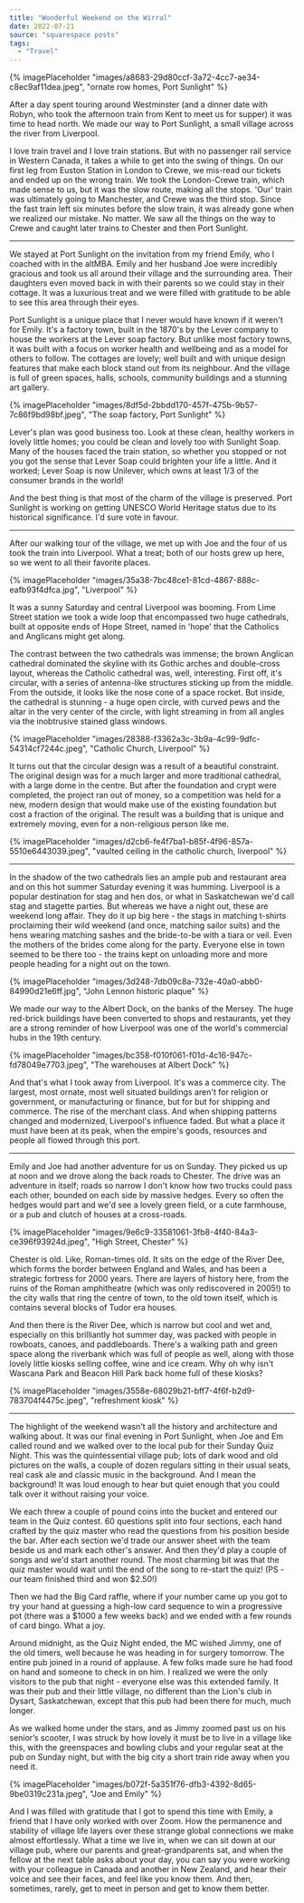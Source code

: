 ```yaml
---
title: "Wonderful Weekend on the Wirral"
date: 2022-07-21
source: "squarespace posts"
tags: 
  - "Travel"
---
```

{% imagePlaceholder "images/a8683-29d80ccf-3a72-4cc7-ae34-c8ec9af11dea.jpeg", "ornate row homes, Port Sunlight" %}

After a day spent touring around Westminster (and a dinner date with Robyn, who took the afternoon train from Kent to meet us for supper) it was time to head north. We made our way to Port Sunlight, a small village across the river from Liverpool.

I love train travel and I love train stations. But with no passenger rail service in Western Canada, it takes a while to get into the swing of things. On our first leg from Euston Station in London to Crewe, we mis-read our tickets and ended up on the wrong train. We took the London-Crewe train, which made sense to us, but it was the slow route, making all the stops. 'Our' train was ultimately going to Manchester, and Crewe was the third stop. Since the fast train left six minutes before the slow train, it was already gone when we realized our mistake. No matter. We saw all the things on the way to Crewe and caught later trains to Chester and then Port Sunlight.

* * *

We stayed at Port Sunlight on the invitation from my friend Emily, who I coached with in the altMBA. Emily and her husband Joe were incredibly gracious and took us all around their village and the surrounding area. Their daughters even moved back in with their parents so we could stay in their cottage. It was a luxurious treat and we were filled with gratitude to be able to see this area through their eyes.

Port Sunlight is a unique place that I never would have known if it weren't for Emily. It's a factory town, built in the 1870's by the Lever company to house the workers at the Lever soap factory. But unlike most factory towns, it was built with a focus on worker health and wellbeing and as a model for others to follow. The cottages are lovely; well built and with unique design features that make each block stand out from its neighbour. And the village is full of green spaces, halls, schools, community buildings and a stunning art gallery.

{% imagePlaceholder "images/8df5d-2bbdd170-457f-475b-9b57-7c86f9bd98bf.jpeg", "The soap factory, Port Sunlight" %}

Lever's plan was good business too. Look at these clean, healthy workers in lovely little homes; you could be clean and lovely too with Sunlight Soap. Many of the houses faced the train station, so whether you stopped or not you got the sense that Lever Soap could brighten your life a little. And it worked; Lever Soap is now Unilever, which owns at least 1/3 of the consumer brands in the world!

And the best thing is that most of the charm of the village is preserved. Port Sunlight is working on getting UNESCO World Heritage status due to its historical significance. I'd sure vote in favour.

* * *

After our walking tour of the village, we met up with Joe and the four of us took the train into Liverpool. What a treat; both of our hosts grew up here, so we went to all their favorite places.

{% imagePlaceholder "images/35a38-7bc48ce1-81cd-4867-888c-eafb93f4dfca.jpg", "Liverpool" %}

It was a sunny Saturday and central Liverpool was booming. From Lime Street station we took a wide loop that encompassed two huge cathedrals, built at opposite ends of Hope Street, named in 'hope' that the Catholics and Anglicans might get along.

The contrast between the two cathedrals was immense; the brown Anglican cathedral dominated the skyline with its Gothic arches and double-cross layout, whereas the Catholic cathedral was, well, interesting. First off, it's circular, with a series of antenna-like structures sticking up from the middle. From the outside, it looks like the nose cone of a space rocket. But inside, the cathedral is stunning - a huge open circle, with curved pews and the altar in the very center of the circle, with light streaming in from all angles via the inobtrusive stained glass windows.

{% imagePlaceholder "images/28388-f3362a3c-3b9a-4c99-9dfc-54314cf7244c.jpeg", "Catholic Church, Liverpool" %}

It turns out that the circular design was a result of a beautiful constraint. The original design was for a much larger and more traditional cathedral, with a large dome in the centre. But after the foundation and crypt were completed, the project ran out of money, so a competition was held for a new, modern design that would make use of the existing foundation but cost a fraction of the original. The result was a building that is unique and extremely moving, even for a non-religious person like me.

{% imagePlaceholder "images/d2cb6-fe4f7ba1-b85f-4f96-857a-5510e6443039.jpeg", "vaulted ceiling in the catholic church, liverpool" %}

* * *

In the shadow of the two cathedrals lies an ample pub and restaurant area and on this hot summer Saturday evening it was humming. Liverpool is a popular destination for stag and hen dos, or what in Saskatchewan we'd call stag and stagette parties. But whereas we have a night out, these are weekend long affair. They do it up big here - the stags in matching t-shirts proclaiming their wild weekend (and once, matching sailor suits) and the hens wearing matching sashes and the bride-to-be with a tiara or veil. Even the mothers of the brides come along for the party. Everyone else in town seemed to be there too - the trains kept on unloading more and more people heading for a night out on the town.

{% imagePlaceholder "images/3d248-7db09c8a-732e-40a0-abb0-84990d21e6ff.jpg", "John Lennon historic plaque" %}


We made our way to the Albert Dock, on the banks of the Mersey. The huge red-brick buildings have been converted to shops and restaurants, yet they are a strong reminder of how Liverpool was one of the world's commercial hubs in the 19th century.

{% imagePlaceholder "images/bc358-f010f061-f01d-4c16-947c-fd78049e7703.jpeg", "The warehouses at Albert Dock" %}

And that's what I took away from Liverpool. It's was a commerce city. The largest, most ornate, most well situated buildings aren't for religion or government, or manufacturing or finance, but for but for shipping and commerce. The rise of the merchant class. And when shipping patterns changed and modernized, Liverpool's influence faded. But what a place it must have been at its peak, when the empire's goods, resources and people all flowed through this port.

* * *

Emily and Joe had another adventure for us on Sunday. They picked us up at noon and we drove along the back roads to Chester. The drive was an adventure in itself; roads so narrow I don't know how two trucks could pass each other, bounded on each side by massive hedges. Every so often the hedges would part and we'd see a lovely green field, or a cute farmhouse, or a pub and clutch of houses at a cross-roads.

{% imagePlaceholder "images/9e6c9-33581061-3fb8-4f40-84a3-ce396f93924d.jpeg", "High Street, Chester" %}

Chester is old. Like, Roman-times old. It sits on the edge of the River Dee, which forms the border between England and Wales, and has been a strategic fortress for 2000 years. There are layers of history here, from the ruins of the Roman amphitheatre (which was only rediscovered in 2005!) to the city walls that ring the centre of town, to the old town itself, which is contains several blocks of Tudor era houses.

And then there is the River Dee, which is narrow but cool and wet and, especially on this brilliantly hot summer day, was packed with people in rowboats, canoes, and paddleboards. There's a walking path and green space along the riverbank which was full of people as well, along with those lovely little kiosks selling coffee, wine and ice cream. Why oh why isn't Wascana Park and Beacon Hill Park back home full of these kiosks?

{% imagePlaceholder "images/3558e-68029b21-bff7-4f6f-b2d9-783704f4475c.jpeg", "refreshment kiosk" %}

* * *

The highlight of the weekend wasn't all the history and architecture and walking about. It was our final evening in Port Sunlight, when Joe and Em called round and we walked over to the local pub for their Sunday Quiz Night. This was the quintessential village pub; lots of dark wood and old pictures on the walls, a couple of dozen regulars sitting in their usual seats, real cask ale and classic music in the background. And I mean the background! It was loud enough to hear but quiet enough that you could talk over it without raising your voice.

We each threw a couple of pound coins into the bucket and entered our team in the Quiz contest. 60 questions split into four sections, each hand crafted by the quiz master who read the questions from his position beside the bar. After each section we'd trade our answer sheet with the team beside us and mark each other's answer. And then they'd play a couple of songs and we'd start another round. The most charming bit was that the quiz master would wait until the end of the song to re-start the quiz! (PS - our team finished third and won $2.50!)

Then we had the Big Card raffle, where if your number came up you got to try your hand at guessing a high-low card sequence to win a progressive pot (there was a $1000 a few weeks back) and we ended with a few rounds of card bingo. What a joy.

Around midnight, as the Quiz Night ended, the MC wished Jimmy, one of the old timers, well because he was heading in for surgery tomorrow. The entire pub joined in a round of applause. A few folks made sure he had food on hand and someone to check in on him. I realized we were the only visitors to the pub that night - everyone else was this extended family. It was their pub and their little village, no different than the Lion's club in Dysart, Saskatchewan, except that this pub had been there for much, much longer.

As we walked home under the stars, and as Jimmy zoomed past us on his senior’s scooter, I was struck by how lovely it must be to live in a village like this, with the greenspaces and bowling clubs and your regular seat at the pub on Sunday night, but with the big city a short train ride away when you need it.

{% imagePlaceholder "images/b072f-5a351f76-dfb3-4392-8d65-9be0319c231a.jpeg", "Joe and Emily" %}

And I was filled with gratitude that I got to spend this time with Emily, a friend that I have only worked with over Zoom. How the permanence and stability of village life layers over these strange global connections we make almost effortlessly. What a time we live in, when we can sit down at our village pub, where our parents and great-grandparents sat, and when the fellow at the next table asks about your day, you can say you were working with your colleague in Canada and another in New Zealand, and hear their voice and see their faces, and feel like you know them. And then, sometimes, rarely, get to meet in person and get to know them better.
